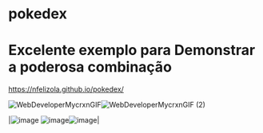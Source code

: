 # pokedex

# Excelente exemplo para Demonstrar a poderosa combinação 



https://nfelizola.github.io/pokedex/

![WebDeveloperMycrxnGIF](https://user-images.githubusercontent.com/55410946/222145876-e1136f7c-0785-43ec-a302-580a6ab8f52c.gif)![WebDeveloperMycrxnGIF (2)](https://user-images.githubusercontent.com/55410946/222145891-9c78292d-ae27-4050-aef3-5b74206dfaf6.gif)


|![image](https://user-images.githubusercontent.com/55410946/222145408-ca63a235-c1ff-49fa-8280-098f6092f156.png) ![image](https://user-images.githubusercontent.com/55410946/222141946-da1cf6b9-1aaf-43d9-b8b9-2a1a37544ab3.png)![image](https://user-images.githubusercontent.com/55410946/222145256-c0d290ae-c724-4ec2-93dd-f8a1c8f6c3ad.png)|





